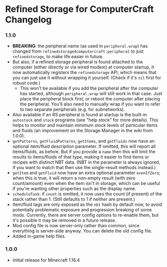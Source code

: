 # Refined Storage for ComputerCraft Changelog

### 1.1.0

- **BREAKING**: the peripheral name (as used in `peripheral.wrap`) has changed from `refinedstorage4computercraft:peripheral` to just `refinedstorage`, to make life easier in future.
- But also, if a refined storage peripheral is found attached to the computer (either directly or via wired modem) at computer startup, it now automatically registers the `refinedstorage` API, which means that you can just use it without wrapping it yourself.  (Check if it's `nil` first for robust code.)
    - This won't be available if you add the peripheral after the computer has started, although `peripheral.wrap` will still work in that case.  Just place the peripheral block first, or reboot the computer after placing the peripheral.  You'll also need to manually wrap if you want to refer to two separate peripherals (e.g. for subnetworks).
- Also available if an RS peripheral is found at startup is the built-in `autostock` and `stock` programs (see "help stock" for more details).  This helps to monitor and maintain minimum stock levels of particular items and fluids (an improvement on the Storage Manager in the wiki from 1.0.0).
- `getPatterns`, `getFluidPatterns`, `getItems`, and `getFluids` now have an optional item/fluid description parameter.  If omitted, this will report all items/fluids, as before.  But if you provide a `name` then this will limit the results to items/fluids of that type, making it easier to find items or recipes with distinct NBT data.  (NBT in the parameter is always ignored, if you want to match that then use the single-result methods instead.)
- `getItem` and `getFluid` now have an extra optional parameter `evenIfZero`; when this is true, it will return a non-empty result (with zero count/amount) even when the item isn't in storage, which can be useful if you're wanting other properties such as the display name.
- `scheduleTask`: if `count` is omitted, it now uses the count (if present) of the stack rather than 1.  (Still defaults to 1 if neither are present.)
- Item/fluid tags are only exposed as the `nbt` hash by default now, to avoid potentially problematic exposure and progression breaking of some mods.  Currently, there are server config options to re-enable them, but it's possible it may be removed in a future release.
- Mod config file is now server-only rather than common, since everything is server-side anyway.  You can delete the old config file.
- Added in-game help files.

### 1.0.0

- Initial release for Minecraft 1.16.4
